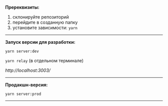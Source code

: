 **Пререквизиты:**
1. склонируйте репозиторий
2. перейдите в созданную папку
3. установите зависимости: `yarn`

---

**Запуск версии для разработки:**

`yarn server:dev`

`yarn relay` (в отдельном терминале)

*http://localhost:3003/*

---

**Продакшн-версия:**

`yarn server:prod`

---